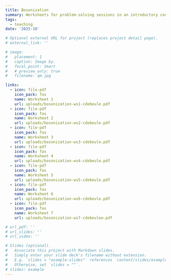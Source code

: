 ```yaml
---
title: Bosonization
summary: Worksheets for problem-solving sessions in an introductory course on bosonization.
tags:
  - teaching
date: '2025-10'

# Optional external URL for project (replaces project detail page).
# external_link: ''

# image:
#   placement: 1
#   caption: Image by.
#   focal_point: Smart
#   # preview_only: true
#   filename: qm.jpg

links:
  - icon: file-pdf
    icon_pack: fas
    name: Worksheet 1
    url: uploads/bosonization-ws1-cdebeule.pdf
  - icon: file-pdf
    icon_pack: fas
    name: Worksheet 2
    url: uploads/bosonization-ws2-cdebeule.pdf
  - icon: file-pdf
    icon_pack: fas
    name: Worksheet 3
    url: uploads/bosonization-ws3-cdebeule.pdf
  - icon: file-pdf
    icon_pack: fas
    name: Worksheet 4
    url: uploads/bosonization-ws4-cdebeule.pdf
  - icon: file-pdf
    icon_pack: fas
    name: Worksheet 5
    url: uploads/bosonization-ws5-cdebeule.pdf
  - icon: file-pdf
    icon_pack: fas
    name: Worksheet 6
    url: uploads/bosonization-ws6-cdebeule.pdf
  - icon: file-pdf
    icon_pack: fas
    name: Worksheet 7
    url: uploads/bosonization-ws7-cdebeulee.pdf

# url_pdf: ''
# url_slides: ''
# url_video: ''

# Slides (optional).
#   Associate this project with Markdown slides.
#   Simply enter your slide deck's filename without extension.
#   E.g. `slides = "example-slides"` references `content/slides/example-slides.md`.
#   Otherwise, set `slides = ""`.
# slides: example
---
```

